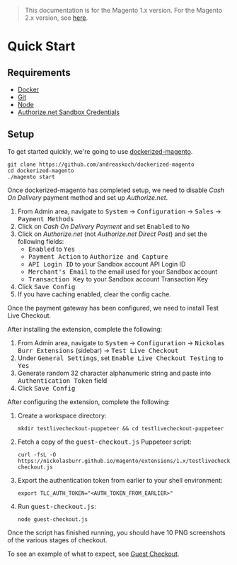 <blockquote class="important">
This documentation is for the Magento 1.x version. For the Magento 2.x version, see <a href="https://nickolasburr.github.io/magento/extensions/2.x/testlivecheckout/latest/">here</a>.
</blockquote>

# Quick Start

## Requirements

+ [Docker](https://www.docker.com)
+ [Git](https://git-scm.com)
+ [Node](https://nodejs.org)
+ [Authorize.net Sandbox Credentials](https://sandbox.authorize.net)

## Setup

To get started quickly, we're going to use [dockerized-magento](https://github.com/andreaskoch/dockerized-magento).

```
git clone https://github.com/andreaskoch/dockerized-magento
cd dockerized-magento
./magento start
```

Once dockerized-magento has completed setup, we need to disable *Cash On Delivery* payment method and set up *Authorize.net*.

1. From Admin area, navigate to <tt>System</tt> -> <tt>Configuration</tt> -> <tt>Sales</tt> -> <tt>Payment Methods</tt>
2. Click on *Cash On Delivery Payment* and set <tt>Enabled</tt> to <tt>No</tt>
3. Click on *Authorize.net* (not *Authorize.net Direct Post*) and set the following fields:
    - <tt>Enabled</tt> to <tt>Yes</tt>
    - <tt>Payment Action</tt> to <tt>Authorize and Capture</tt>
    - <tt>API Login ID</tt> to your Sandbox account API Login ID
    - <tt>Merchant's Email</tt> to the email used for your Sandbox account
    - <tt>Transaction Key</tt> to your Sandbox account Transaction Key
4. Click <tt>Save Config</tt>
5. If you have caching enabled, clear the config cache.

Once the payment gateway has been configured, we need to install Test Live Checkout.

After installing the extension, complete the following:

1. From Admin area, navigate to <tt>System</tt> -> <tt>Configuration</tt> -> <tt>Nickolas Burr Extensions</tt> (sidebar) -> <tt>Test Live Checkout</tt>
2. Under <tt>General Settings</tt>, set <tt>Enable Live Checkout Testing</tt> to <tt>Yes</tt>
3. Generate random 32 character alphanumeric string and paste into <tt>Authentication Token</tt> field
4. Click <tt>Save Config</tt>

After configuring the extension, complete the following:

1. Create a workspace directory:

    ```
    mkdir testlivecheckout-puppeteer && cd testlivecheckout-puppeteer
    ```

2. Fetch a copy of the <tt>guest-checkout.js</tt> Puppeteer script:

    ```
    curl -fsL -O https://nickolasburr.github.io/magento/extensions/1.x/testlivecheckout/1.1.0/puppeteer/src/guest-checkout.js
    ```

3. Export the authentication token from earlier to your shell environment:

    ```
    export TLC_AUTH_TOKEN="<AUTH_TOKEN_FROM_EARLIER>"
    ```

4. Run <tt>guest-checkout.js</tt>:

    ```
    node guest-checkout.js
    ```

Once the script has finished running, you should have 10 PNG screenshots of the various stages of checkout.

To see an example of what to expect, see [Guest Checkout](https://nickolasburr.github.io/magento/extensions/1.x/testlivecheckout/latest/examples/guest-checkout/).
